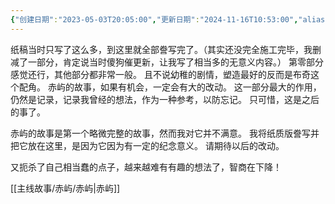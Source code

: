 ```yaml
---
{"创建日期":"2023-05-03T20:05:00","更新日期":"2024-11-16T10:53:00","aliases":null,"tags":["赤屿"],"dg-publish":true,"permalink":"/主线故事/赤屿/序前之序/","dgPassFrontmatter":true}
---
```


纸稿当时只写了这么多，到这里就全部誊写完了。（其实还没完全施工完毕，我删减了一部分，肯定说当时傻狗催更新，让我写了相当多的无意义内容。）
第零部分感觉还行，其他部分都非常一般。
且不说幼稚的剧情，塑造最好的反而是布奇这个配角。
赤屿的故事，如果有机会，一定会有大的改动。
这一部分最大的作用，仍然是记录，记录我曾经的想法，作为一种参考，以防忘记。
只可惜，这是之后的事了。

赤屿的故事是第一个略微完整的故事，然而我对它并不满意。
我将纸质版誊写并把它放在这里，是因为它因为有一定的纪念意义。
请期待以后的改动。

又扼杀了自己相当蠢的点子，越来越难有有趣的想法了，智商在下降！

[[主线故事/赤屿/赤屿\|赤屿]]